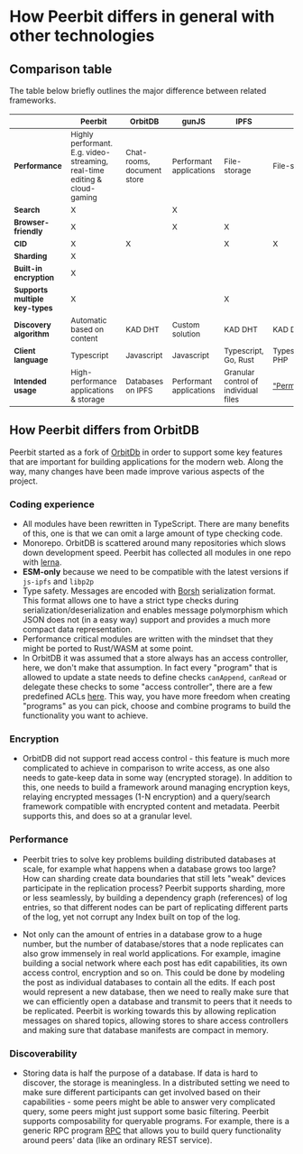 
# How Peerbit differs in general with other technologies
## Comparison table
The table below briefly outlines the major difference between related frameworks.

||<sub>Peerbit</sub>|<sub>OrbitDB</sub>|<sub>gunJS</sub>|<sub>IPFS</sub>|<sub>Arweave</sub>|
| ------------ | ------------ | ------------ | ------------ | ------------ | ------------ |
|<sub>**Performance**</sub>|<sub>Highly performant. E.g. video-streaming, real-time editing & cloud-gaming</sub>|<sub>Chat-rooms, document store</sub>|<sub>Performant applications</sub>|<sub>File-storage</sub>|<sub>File-storage</sub>|
|<sub>**Search**</sub>|<sub>X</sub>|   |<sub>X</sub>|   |   |
|<sub>**Browser-friendly**</sub>|<sub>X</sub>|   |<sub>X</sub>|<sub>X</sub>|   |
|<sub>**CID**</sub>|<sub>X</sub>|<sub>X</sub>|   |<sub>X</sub>|<sub>X</sub>|
|<sub>**Sharding**</sub>|<sub>X</sub>|   |   |   |   |
|<sub>**Built-in encryption**</sub>|<sub>X</sub>|   |   |   |   |
|<sub>**Supports multiple key-types**</sub>|<sub>X</sub>|   |   |<sub>X</sub>|   |
|<sub>**Discovery algorithm**</sub>|<sub>Automatic based on content</sub>|<sub>KAD DHT</sub>|<sub>Custom solution</sub>|<sub>KAD DHT</sub>|<sub>KAD DHT</sub>|
|<sub>**Client language**</sub>|<sub>Typescript</sub>|<sub>Javascript</sub>|<sub>Javascript</sub>|<sub>Typescript, Go, Rust</sub>|<sub>Typescript/Javascript, PHP</sub>|
|<sub>**Intended usage**</sub>|<sub>High-performance applications & storage|<sub>Databases on IPFS</sub>|<sub>Performant applications</sub>|<sub>Granular control of individual files</sub>|<sub>["Permanent"](https://akord.com/learn/how-can-we-store-data-for-200-years) storage</sub>|


## How Peerbit differs from OrbitDB
 
Peerbit started as a fork of [OrbitDb](https://github.com/orbitdb/orbitdb) in order to support some key features that are important for building applications for the modern web. Along the way, many changes have been made improve various aspects of the project.
 
 
### Coding experience
- All modules have been rewritten in TypeScript. There are many benefits of this, one is that we can omit a large amount of type checking code.
- Monorepo. OrbitDB is scattered around many repositories which slows down development speed. Peerbit has collected all modules in one repo with [lerna](https://github.com/lerna/lerna).
- **ESM-only** because we need to be compatible with the latest versions if `js-ipfs` and `libp2p`
- Type safety. Messages are encoded with [Borsh](https://github.com/near/borsh) serialization format. This format allows one to have a strict type checks during serialization/deserialization and enables message polymorphism which JSON does not (in a easy way) support and provides a much more compact data representation.
- Performance critical modules are written with the mindset that they might be ported to Rust/WASM at some point.
- In OrbitDB it was assumed that a store always has an access controller, here, we don't make that assumption. In fact every "program" that is allowed to update a state needs to define checks ```canAppend```, ```canRead``` or delegate these checks to some "access controller", there are a few predefined ACLs [here](../packages/programs/acl). This way, you have more freedom when creating "programs" as you can pick, choose and combine programs to build the functionality you want to achieve. 
  
### Encryption
- OrbitDB did not support read access control - this feature is much more complicated to achieve in comparison to write access, as one also needs to gate-keep data in some way (encrypted storage). In addition to this, one needs to build a framework around managing encryption keys, relaying encrypted messages (1-N encryption) and a query/search framework compatible with encrypted content and metadata. Peerbit supports this, and does so at a granular level.
 
### Performance
- Peerbit tries to solve key problems building distributed databases at scale, for example what happens when a database grows too large? How can sharding create data boundaries that still lets "weak" devices participate in the replication process? Peerbit supports sharding, more or less seamlessly, by building a dependency graph (references) of log entries, so that different nodes can be part of replicating different parts of the log, yet not corrupt any Index built on top of the log.
 
- Not only can the amount of entries in a database grow to a huge number, but the number of database/stores that a node replicates can also grow immensely in real world applications. For example, imagine building a social network where each post has edit capabilities, its own access control, encryption and so on. This could be done by modeling the post as individual databases to contain all the edits. If each post would represent a new database, then we need to really make sure that we can efficiently open a database and transmit to peers that it needs to be replicated. Peerbit is working towards this by allowing replication messages on shared topics, allowing stores to share access controllers and making sure that database manifests are compact in memory.
 
 
### Discoverability
- Storing data is half the purpose of a database. If data is hard to discover, the storage is meaningless. In a distributed setting we need to make sure different participants can get involved based on their capabilities - some peers might be able to answer very complicated query, some peers might just support some basic filtering. Peerbit supports composability for queryable programs. For example, there is a generic RPC program [RPC](../packages/programs/discovery/any-search/) that allows you to build query functionality around peers' data (like an ordinary REST service).
 

 
